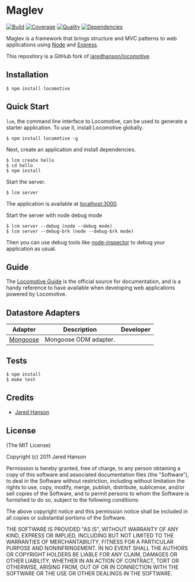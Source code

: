 # Maglev

[![Build](https://travis-ci.org/jaredhanson/locomotive.png)](https://travis-ci.org/jaredhanson/locomotive)
[![Coverage](https://coveralls.io/repos/jaredhanson/locomotive/badge.png)](https://coveralls.io/r/jaredhanson/locomotive)
[![Quality](https://codeclimate.com/github/jaredhanson/locomotive.png)](https://codeclimate.com/github/jaredhanson/locomotive)
[![Dependencies](https://david-dm.org/viadeo/maglev.png)](https://david-dm.org/viadeo/maglev)

Maglev is a framework that brings structure and MVC patterns to web
applications using [Node](http://nodejs.org) and [Express](http://expressjs.com/).

This repository is a GitHub fork of [jaredhanson/locomotive](https://github.com/jaredhanson/locomotive).

## Installation

    $ npm install locomotive

## Quick Start

`lcm`, the command line interface to Locomotive, can be used to generate a
starter application.  To use it, install Locomotive globally.

    $ npm install locomotive -g
    
Next, create an application and install dependencies.

    $ lcm create hello
    $ cd hello
    $ npm install
    
Start the server.

    $ lcm server

The application is available at [localhost:3000](http://localhost:3000).

Start the server with node debug mode

	$ lcm server --debug (node --debug mode)
	$ lcm server --debug-brk (node --debug-brk mode)

Then you can use debug tools like [node-inspector](https://github.com/dannycoates/node-inspector) to debug your application as usual.

## Guide

The [Locomotive Guide](http://locomotivejs.org/guide/) is the official source
for documentation, and is a handy reference to have available when developing
web applications powered by Locomotive.

## Datastore Adapters

<table>
  <thead>
    <tr><th>Adapter</th><th>Description</th><th>Developer</th></tr>
  </thead>
  <tbody>
    <tr><td><a href="https://github.com/jaredhanson/locomotive-mongoose">Mongoose</a></td><td>Mongoose ODM adapter.</td><td></td></tr>
  </tbody>
</table>

## Tests

    $ npm install
    $ make test

## Credits

  - [Jared Hanson](http://github.com/jaredhanson)

## License

(The MIT License)

Copyright (c) 2011 Jared Hanson

Permission is hereby granted, free of charge, to any person obtaining a copy of
this software and associated documentation files (the "Software"), to deal in
the Software without restriction, including without limitation the rights to
use, copy, modify, merge, publish, distribute, sublicense, and/or sell copies of
the Software, and to permit persons to whom the Software is furnished to do so,
subject to the following conditions:

The above copyright notice and this permission notice shall be included in all
copies or substantial portions of the Software.

THE SOFTWARE IS PROVIDED "AS IS", WITHOUT WARRANTY OF ANY KIND, EXPRESS OR
IMPLIED, INCLUDING BUT NOT LIMITED TO THE WARRANTIES OF MERCHANTABILITY, FITNESS
FOR A PARTICULAR PURPOSE AND NONINFRINGEMENT. IN NO EVENT SHALL THE AUTHORS OR
COPYRIGHT HOLDERS BE LIABLE FOR ANY CLAIM, DAMAGES OR OTHER LIABILITY, WHETHER
IN AN ACTION OF CONTRACT, TORT OR OTHERWISE, ARISING FROM, OUT OF OR IN
CONNECTION WITH THE SOFTWARE OR THE USE OR OTHER DEALINGS IN THE SOFTWARE.
